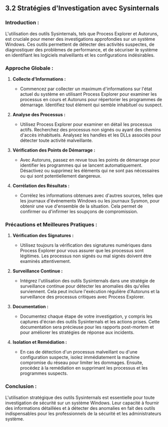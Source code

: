 
## 3.2 Stratégies d'Investigation avec Sysinternals

### Introduction :
L'utilisation des outils Sysinternals, tels que Process Explorer et Autoruns, est cruciale pour mener des investigations approfondies sur un système Windows. Ces outils permettent de détecter des activités suspectes, de diagnostiquer des problèmes de performance, et de sécuriser le système en identifiant les logiciels malveillants et les configurations indésirables.

### Approche Globale :
1. **Collecte d'Informations :**
   - Commencez par collecter un maximum d'informations sur l'état actuel du système en utilisant Process Explorer pour examiner les processus en cours et Autoruns pour répertorier les programmes de démarrage. Identifiez tout élément qui semble inhabituel ou suspect.

2. **Analyse des Processus :**
   - Utilisez Process Explorer pour examiner en détail les processus actifs. Recherchez des processus non signés ou ayant des chemins d'accès inhabituels. Analysez les handles et les DLLs associés pour détecter toute activité malveillante.

3. **Vérification des Points de Démarrage :**
   - Avec Autoruns, passez en revue tous les points de démarrage pour identifier les programmes qui se lancent automatiquement. Désactivez ou supprimez les éléments qui ne sont pas nécessaires ou qui sont potentiellement dangereux.

4. **Corrélation des Résultats :**
   - Corrélez les informations obtenues avec d'autres sources, telles que les journaux d'événements Windows ou les journaux Sysmon, pour obtenir une vue d'ensemble de la situation. Cela permet de confirmer ou d'infirmer les soupçons de compromission.

### Précautions et Meilleures Pratiques :
1. **Vérification des Signatures :**
   - Utilisez toujours la vérification des signatures numériques dans Process Explorer pour vous assurer que les processus sont légitimes. Les processus non signés ou mal signés doivent être examinés attentivement.

2. **Surveillance Continue :**
   - Intégrez l'utilisation des outils Sysinternals dans une stratégie de surveillance continue pour détecter les anomalies dès qu'elles surviennent. Cela peut inclure l'exécution régulière d'Autoruns et la surveillance des processus critiques avec Process Explorer.

3. **Documentation :**
   - Documentez chaque étape de votre investigation, y compris les captures d'écran des outils Sysinternals et les actions prises. Cette documentation sera précieuse pour les rapports post-mortem et pour améliorer les stratégies de réponse aux incidents.

4. **Isolation et Remédiation :**
   - En cas de détection d'un processus malveillant ou d'une configuration suspecte, isolez immédiatement la machine compromise du réseau pour limiter les dommages. Ensuite, procédez à la remédiation en supprimant les processus et les programmes suspects.

### Conclusion :
L'utilisation stratégique des outils Sysinternals est essentielle pour toute investigation de sécurité sur un système Windows. Leur capacité à fournir des informations détaillées et à détecter des anomalies en fait des outils indispensables pour les professionnels de la sécurité et les administrateurs système.
